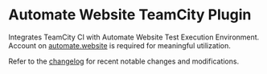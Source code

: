 # Automate Website TeamCity Plugin
Integrates TeamCity CI with Automate Website Test Execution Environment.
Account on [automate.website] is required for meaningful utilization.

Refer to the [changelog] for recent notable changes and modifications.

[automate.website]: https://automate.website
[changelog]: CHANGELOG.md